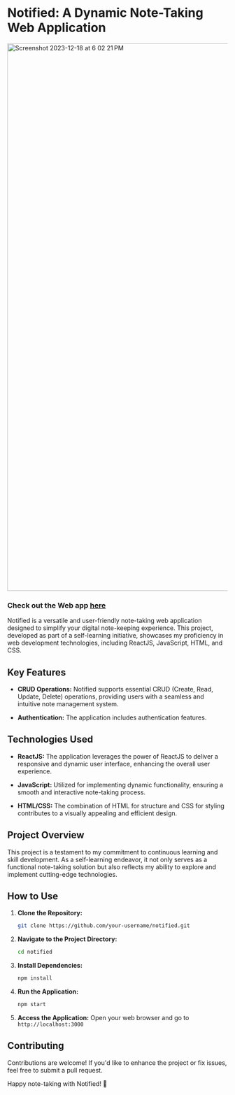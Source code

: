 # Notified: A Dynamic Note-Taking Web Application

<img width="1253" alt="Screenshot 2023-12-18 at 6 02 21 PM" src="https://github.com/aatishpandey/notified/assets/32216307/0a9f6311-8885-4a27-bec9-55ec9df3413b">

### Check out the Web app [here](https://notified.netlify.app/)

Notified is a versatile and user-friendly note-taking web application designed to simplify your digital note-keeping experience. This project, developed as part of a self-learning initiative, showcases my proficiency in web development technologies, including ReactJS, JavaScript, HTML, and CSS.

## Key Features

- **CRUD Operations:** Notified supports essential CRUD (Create, Read, Update, Delete) operations, providing users with a seamless and intuitive note management system.
  
- **Authentication:** The application includes authentication features.

## Technologies Used

- **ReactJS:** The application leverages the power of ReactJS to deliver a responsive and dynamic user interface, enhancing the overall user experience.

- **JavaScript:** Utilized for implementing dynamic functionality, ensuring a smooth and interactive note-taking process.

- **HTML/CSS:** The combination of HTML for structure and CSS for styling contributes to a visually appealing and efficient design.

## Project Overview

This project is a testament to my commitment to continuous learning and skill development. As a self-learning endeavor, it not only serves as a functional note-taking solution but also reflects my ability to explore and implement cutting-edge technologies.

## How to Use

1. **Clone the Repository:**
   ```bash
   git clone https://github.com/your-username/notified.git
   ```

2. **Navigate to the Project Directory:**
   ```bash
   cd notified
   ```

3. **Install Dependencies:**
   ```bash
   npm install
   ```

4. **Run the Application:**
   ```bash
   npm start
   ```

5. **Access the Application:**
   Open your web browser and go to `http://localhost:3000`

## Contributing

Contributions are welcome! If you'd like to enhance the project or fix issues, feel free to submit a pull request.


Happy note-taking with Notified! 📝
